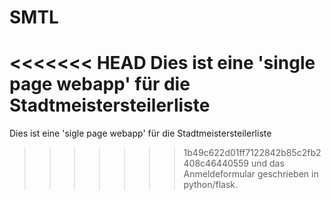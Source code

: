 # SMTL

<<<<<<< HEAD
Dies ist eine 'single page webapp' für die Stadtmeistersteilerliste
=======
Dies ist eine 'sigle page webapp' für die Stadtmeistersteilerliste
>>>>>>> 1b49c622d01ff7122842b85c2fb2408c46440559
und das Anmeldeformular geschrieben in python/flask.

